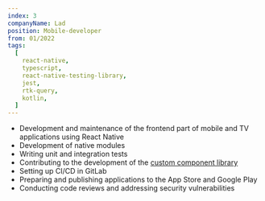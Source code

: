```yaml
---
index: 3
companyName: Lad
position: Mobile-developer
from: 01/2022
tags:
  [
    react-native,
    typescript,
    react-native-testing-library,
    jest,
    rtk-query,
    kotlin,
  ]
---
```


- Development and maintenance of the frontend part of mobile and TV applications using React Native
- Development of native modules
- Writing unit and integration tests
- Contributing to the development of the <a href="https://github.com/lad-tech/mobydick" target="_blank">custom component library</a>
- Setting up CI/CD in GitLab
- Preparing and publishing applications to the App Store and Google Play
- Conducting code reviews and addressing security vulnerabilities
